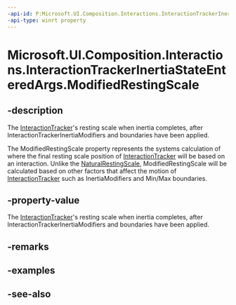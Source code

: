 ```yaml
---
-api-id: P:Microsoft.UI.Composition.Interactions.InteractionTrackerInertiaStateEnteredArgs.ModifiedRestingScale
-api-type: winrt property
---
```


<!-- Property syntax
public Windows.Foundation.IReference<float> ModifiedRestingScale { get; }
-->

# Microsoft.UI.Composition.Interactions.InteractionTrackerInertiaStateEnteredArgs.ModifiedRestingScale

## -description
The [InteractionTracker](interactiontracker.md)'s resting scale when inertia completes, after InteractionTrackerInertiaModifiers and boundaries have been applied.

The ModifiedRestingScale property represents the systems calculation of where the final resting scale position of [InteractionTracker](interactiontracker.md) will be based on an interaction. Unlike the [NaturalRestingScale](interactiontrackerinertiastateenteredargs_naturalrestingscale.md), ModifiedRestingScale will be calculated based on other factors that affect the motion of [InteractionTracker](interactiontracker.md) such as InertiaModifiers and Min/Max boundaries.

## -property-value
The [InteractionTracker](interactiontracker.md)'s resting scale when inertia completes, after InteractionTrackerInertiaModifiers and boundaries have been applied.

## -remarks

## -examples

## -see-also
